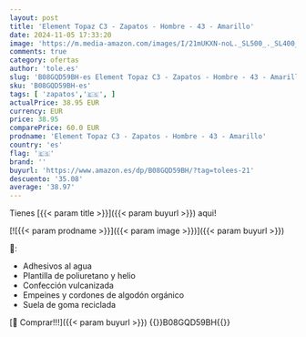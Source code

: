 ```yaml
---
layout: post
title: 'Element Topaz C3 - Zapatos - Hombre - 43 - Amarillo'
date: 2024-11-05 17:33:20
image: 'https://m.media-amazon.com/images/I/21mUKXN-noL._SL500_._SL400_.jpg'
comments: true
category: ofertas
author: 'tole.es'
slug: 'B08GQD59BH-es Element Topaz C3 - Zapatos - Hombre - 43 - Amarillo'
sku: 'B08GQD59BH-es'
tags: [ 'zapatos','🇪🇸', ]
actualPrice: 38.95 EUR
currency: EUR
price: 38.95
comparePrice: 60.0 EUR
prodname: 'Element Topaz C3 - Zapatos - Hombre - 43 - Amarillo'
country: 'es'
flag: '🇪🇸'
brand: ''
buyurl: 'https://www.amazon.es/dp/B08GQD59BH/?tag=tolees-21'
descuento: '35.08'
average: '38.97'
---
```


Tienes [{{< param title >}}]({{< param buyurl >}}) aqui!

[![{{< param prodname >}}]({{< param image >}})]({{< param buyurl >}})

🔎:

- Adhesivos al agua
- Plantilla de poliuretano y helio
- Confección vulcanizada
- Empeines y cordones de algodón orgánico
- Suela de goma reciclada

[🛒 Comprar!!!]({{< param buyurl >}})
{{<world>}}B08GQD59BH{{</world>}}
